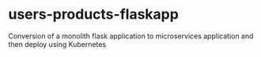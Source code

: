 # users-products-flaskapp
Conversion of a monolith flask application to microservices application and then deploy using Kubernetes
